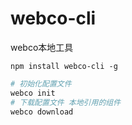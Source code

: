 # webco-cli
webco本地工具

```
npm install webco-cli -g
```

```bash
# 初始化配置文件
webco init
# 下载配置文件 本地引用的组件
webco download
```


